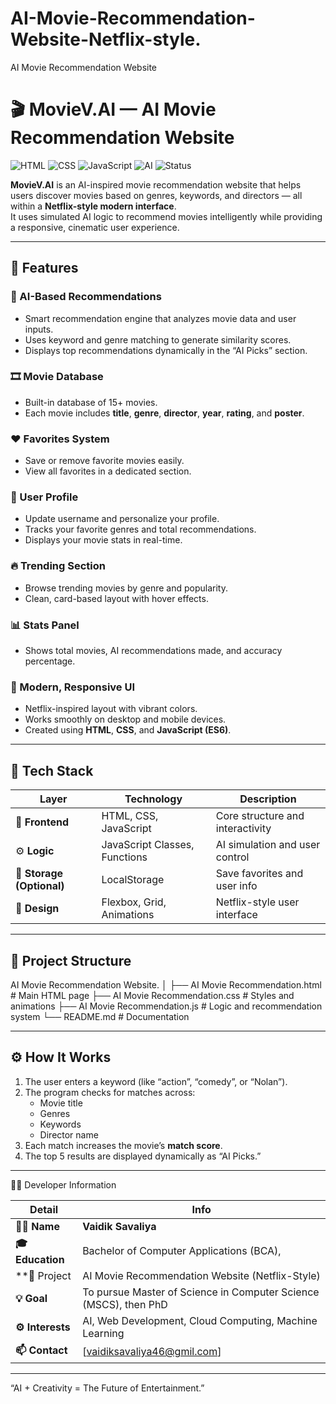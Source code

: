 # AI-Movie-Recommendation-Website-Netflix-style.
AI Movie Recommendation Website 

# 🎬 MovieV.AI — AI Movie Recommendation Website

![HTML](https://img.shields.io/badge/HTML5-orange?logo=html5&logoColor=white)
![CSS](https://img.shields.io/badge/CSS3-blue?logo=css3&logoColor=white)
![JavaScript](https://img.shields.io/badge/JavaScript-yellow?logo=javascript&logoColor=black)
![AI](https://img.shields.io/badge/AI-Powered-red?logo=ai)
![Status](https://img.shields.io/badge/Project-Completed-brightgreen)

**MovieV.AI** is an AI-inspired movie recommendation website that helps users discover movies based on genres, keywords, and directors — all within a **Netflix-style modern interface**.  
It uses simulated AI logic to recommend movies intelligently while providing a responsive, cinematic user experience.

---

## 🚀 Features

### 🧠 AI-Based Recommendations
- Smart recommendation engine that analyzes movie data and user inputs.
- Uses keyword and genre matching to generate similarity scores.
- Displays top recommendations dynamically in the “AI Picks” section.

### 🎞️ Movie Database
- Built-in database of 15+ movies.
- Each movie includes **title**, **genre**, **director**, **year**, **rating**, and **poster**.

### ❤️ Favorites System
- Save or remove favorite movies easily.
- View all favorites in a dedicated section.

### 👤 User Profile
- Update username and personalize your profile.
- Tracks your favorite genres and total recommendations.
- Displays your movie stats in real-time.

### 🔥 Trending Section
- Browse trending movies by genre and popularity.
- Clean, card-based layout with hover effects.

### 📊 Stats Panel
- Shows total movies, AI recommendations made, and accuracy percentage.

### 🌙 Modern, Responsive UI
- Netflix-inspired layout with vibrant colors.
- Works smoothly on desktop and mobile devices.
- Created using **HTML**, **CSS**, and **JavaScript (ES6)**.

---

## 🧩 Tech Stack

| Layer | Technology | Description |
|--------|-------------|-------------|
| 🎨 **Frontend** | HTML, CSS, JavaScript | Core structure and interactivity |
| ⚙️ **Logic** | JavaScript Classes, Functions | AI simulation and user control |
| 💾 **Storage (Optional)** | LocalStorage | Save favorites and user info |
| 🎥 **Design** | Flexbox, Grid, Animations | Netflix-style user interface |

---

## 📂 Project Structure

AI Movie Recommendation Website.
│
├── AI Movie Recommendation.html # Main HTML page
├── AI Movie Recommendation.css # Styles and animations
├── AI Movie Recommendation.js # Logic and recommendation system
└── README.md # Documentation



---

## ⚙️ How It Works

1. The user enters a keyword (like “action”, “comedy”, or “Nolan”).  
2. The program checks for matches across:
   - Movie title  
   - Genres  
   - Keywords  
   - Director name  
3. Each match increases the movie’s **match score**.  
4. The top 5 results are displayed dynamically as “AI Picks.”

---


🧑‍🎓 Developer Information 


| Detail                 | Info                                                                     | 
| ---------------------- | -----------------------------------------------------------------------  |
| **👨‍💻 Name**            | **Vaidik Savaliya**                                                      |
| **🎓 Education**       | Bachelor of Computer Applications (BCA),                                 |
| **🏫 Project           | AI Movie Recommendation Website (Netflix-Style)                          |
| **💡 Goal**            | To pursue Master of Science in Computer Science (MSCS), then PhD         |
| **⚙️ Interests**       | AI, Web Development, Cloud Computing, Machine Learning                   |
| **📫 Contact**         | [vaidiksavaliya46@gmil.com]                                              |


---

“AI + Creativity = The Future of Entertainment.”
